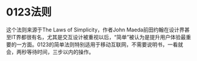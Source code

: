 # 0123法则

这个法则来源于The Laws of Simplicity，作者John Maeda前田约翰在设计界甚至IT界都很有名，尤其是交互设计被重视以后，“简单”被认为是提升用户体验最重要的一方面。0123的简单法则特别适用于移动互联网，不需要说明书，一看就会，两秒等待时间，三步以内的操作。
